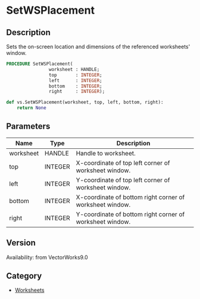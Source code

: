 # SetWSPlacement

## Description
Sets the on-screen location and dimensions of the referenced worksheets' window.

```pascal
PROCEDURE SetWSPlacement(
				worksheet : HANDLE;
				top       : INTEGER;
				left      : INTEGER;
				bottom    : INTEGER;
				right     : INTEGER);
```

```python
def vs.SetWSPlacement(worksheet, top, left, bottom, right):
    return None
```

## Parameters
|Name|Type|Description|
|---|---|---|
|worksheet|HANDLE|Handle to worksheet.|
|top|INTEGER|X-coordinate of top left corner of worksheet window.|
|left|INTEGER|Y-coordinate of top left corner of worksheet window.|
|bottom|INTEGER|X-coordinate of bottom right corner of worksheet window.|
|right|INTEGER|Y-coordinate of bottom right corner of worksheet window.|

## Version
Availability: from VectorWorks9.0

## Category
* [Worksheets](../Categories/Worksheets.md)
